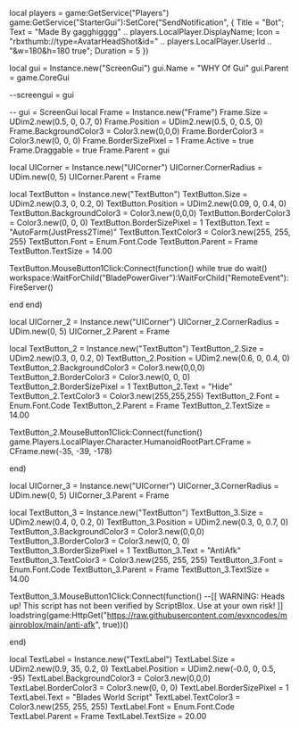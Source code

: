 local players = game:GetService("Players")
game:GetService("StarterGui"):SetCore("SendNotification", {
    Title = "Bot";
    Text = "Made By gagghigggg" .. players.LocalPlayer.DisplayName;
    Icon = "rbxthumb://type=AvatarHeadShot&id=" .. players.LocalPlayer.UserId .. "&w=180&h=180 true";
    Duration = 5
})

local gui = Instance.new("ScreenGui")
gui.Name = "WHY Of Gui"
gui.Parent = game.CoreGui

--screengui = gui


-- gui = ScreenGui
local Frame = Instance.new("Frame")
Frame.Size = UDim2.new(0.5, 0, 0.7, 0)
Frame.Position = UDim2.new(0.5, 0, 0.5, 0)
Frame.BackgroundColor3 = Color3.new(0,0,0)
Frame.BorderColor3 = Color3.new(0, 0, 0)
Frame.BorderSizePixel = 1
Frame.Active = true
Frame.Draggable = true
Frame.Parent = gui

local UICorner = Instance.new("UICorner")
UICorner.CornerRadius = UDim.new(0, 5)
UICorner.Parent = Frame


local TextButton = Instance.new("TextButton")
TextButton.Size = UDim2.new(0.3, 0, 0.2, 0)
TextButton.Position = UDim2.new(0.09, 0, 0.4, 0)
TextButton.BackgroundColor3 = Color3.new(0,0,0)
TextButton.BorderColor3 = Color3.new(0, 0, 0)
TextButton.BorderSizePixel = 1
TextButton.Text = "AutoFarm(JustPress2Time)"
TextButton.TextColor3 = Color3.new(255, 255, 255)
TextButton.Font = Enum.Font.Code
TextButton.Parent = Frame
TextButton.TextSize = 14.00


TextButton.MouseButton1Click:Connect(function()
     while true do wait()
workspace:WaitForChild("BladePowerGiver"):WaitForChild("RemoteEvent"):FireServer()

end
end)

local UICorner_2 = Instance.new("UICorner")
UICorner_2.CornerRadius = UDim.new(0, 5)
UICorner_2.Parent = Frame


local TextButton_2 = Instance.new("TextButton")
TextButton_2.Size = UDim2.new(0.3, 0, 0.2, 0)
TextButton_2.Position = UDim2.new(0.6, 0, 0.4, 0)
TextButton_2.BackgroundColor3 = Color3.new(0,0,0)
TextButton_2.BorderColor3 = Color3.new(0, 0, 0)
TextButton_2.BorderSizePixel = 1
TextButton_2.Text = "Hide"
TextButton_2.TextColor3 = Color3.new(255,255,255)
TextButton_2.Font = Enum.Font.Code
TextButton_2.Parent = Frame
TextButton_2.TextSize = 14.00

TextButton_2.MouseButton1Click:Connect(function()
game.Players.LocalPlayer.Character.HumanoidRootPart.CFrame = CFrame.new(-35, -39, -178)


end)



local UICorner_3 = Instance.new("UICorner")
UICorner_3.CornerRadius = UDim.new(0, 5)
UICorner_3.Parent = Frame


local TextButton_3 = Instance.new("TextButton")
TextButton_3.Size = UDim2.new(0.4, 0, 0.2, 0)
TextButton_3.Position = UDim2.new(0.3, 0, 0.7,  0)
TextButton_3.BackgroundColor3 = Color3.new(0,0,0)
TextButton_3.BorderColor3 = Color3.new(0, 0, 0)
TextButton_3.BorderSizePixel = 1
TextButton_3.Text = "AntiAfk"
TextButton_3.TextColor3 = Color3.new(255, 255, 255)
TextButton_3.Font = Enum.Font.Code
TextButton_3.Parent = Frame
TextButton_3.TextSize = 14.00


TextButton_3.MouseButton1Click:Connect(function()
     --[[
	WARNING: Heads up! This script has not been verified by ScriptBlox. Use at your own risk!
]]
loadstring(game:HttpGet("https://raw.githubusercontent.com/evxncodes/mainroblox/main/anti-afk", true))()


end)


local TextLabel = Instance.new("TextLabel")
TextLabel.Size = UDim2.new(0.9, 35, 0.2, 0)
TextLabel.Position = UDim2.new(-0.0, 0, 0.5, -95)
TextLabel.BackgroundColor3 = Color3.new(0,0,0)
TextLabel.BorderColor3 = Color3.new(0, 0, 0)
TextLabel.BorderSizePixel = 1
TextLabel.Text = "Blades World Script"
TextLabel.TextColor3 = Color3.new(255, 255, 255)
TextLabel.Font = Enum.Font.Code
TextLabel.Parent = Frame
TextLabel.TextSize = 20.00
